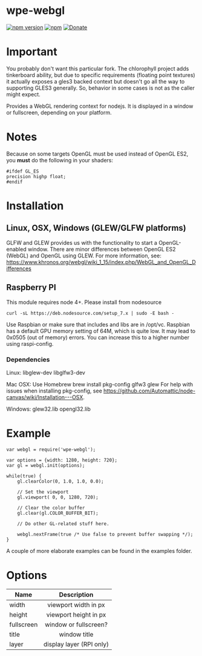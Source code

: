 wpe-webgl
=====

[![npm version](https://badge.fury.io/js/wpe-webgl.svg)](https://badge.fury.io/js/wpe-webgl)
[![npm](https://img.shields.io/npm/dt/wpe-webgl.svg)]()
[![Donate](https://img.shields.io/badge/Donate-PayPal-green.svg)](https://www.paypal.com/cgi-bin/webscr?cmd=_s-xclick&hosted_button_id=55UJZHTXW8VTE)

# Important
You probably don't want this particular fork. The chlorophyll project adds
tinkerboard ability, but due to specific requirements (floating point textures)
it actually exposes a gles3 backed context but doesn't go all the way to
supporting GLES3 generally. So, behavior in some cases is not as the caller
might expect.

Provides a WebGL rendering context for nodejs. It is displayed in a window or fullscreen, depending on your platform.

# Notes
Because on some targets OpenGL must be used instead of OpenGL ES2, you **must** do the following in your
shaders:

    #ifdef GL_ES
    precision highp float;
    #endif

# Installation

## Linux, OSX, Windows (GLEW/GLFW platforms)
GLFW and GLEW provides us with the functionality to start a OpenGL-enabled window.
There are minor differences between OpenGL ES2 (WebGL) and OpenGL using GLEW.
For more information, see: https://www.khronos.org/webgl/wiki_1_15/index.php/WebGL_and_OpenGL_Differences

## Raspberry PI
This module requires node 4+. Please install from nodesource 

    curl -sL https://deb.nodesource.com/setup_7.x | sudo -E bash -

Use Raspbian or make sure that includes and libs are in /opt/vc.
Raspbian has a default GPU memory setting of 64M, which is quite low. It may lead to 0x0505 (out of memory) errors.
You can increase this to a higher number using raspi-config.

### Dependencies
Linux: libglew-dev libglfw3-dev

Mac OSX: Use Homebrew
    brew install pkg-config glfw3 glew
For help with issues when installing pkg-config, see https://github.com/Automattic/node-canvas/wiki/Installation---OSX.

Windows: glew32.lib opengl32.lib

# Example
    var webgl = require('wpe-webgl');

    var options = {width: 1280, height: 720};
    var gl = webgl.init(options);

    while(true) {
        gl.clearColor(0, 1.0, 1.0, 0.0);

        // Set the viewport
        gl.viewport( 0, 0, 1280, 720);

        // Clear the color buffer
        gl.clear(gl.COLOR_BUFFER_BIT);

        // Do other GL-related stuff here.

        webgl.nextFrame(true /* Use false to prevent buffer swapping */);
    }

A couple of more elaborate examples can be found in the examples folder.

# Options
| Name          | Description            |
| ------------- |:----------------------:|
| width         | viewport width in px   |
| height        | viewport height in px  |
| fullscreen    | window or fullscreen?  |
| title         | window title           |
| layer         | display layer (RPI only) |
